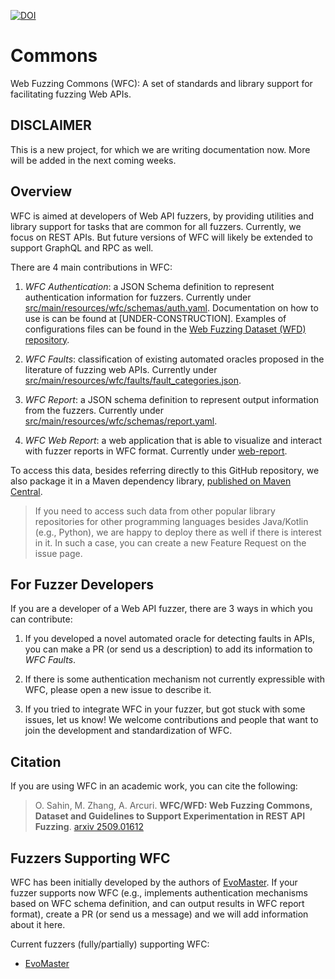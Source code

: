 

[![DOI](https://zenodo.org/badge/964562983.svg)](https://doi.org/10.5281/zenodo.16948757)



# Commons
Web Fuzzing Commons (WFC): A set of standards and library support for facilitating fuzzing Web APIs.

## DISCLAIMER

This is a new project, for which we are writing documentation now. 
More will be added in the next coming weeks. 


## Overview

WFC is aimed at developers of Web API fuzzers, by providing utilities and library support for tasks that are common for all fuzzers. 
Currently, we focus on REST APIs. 
But future versions of WFC will likely be extended to support GraphQL and RPC as well. 

There are 4 main contributions in WFC:

1) _WFC Authentication_: a JSON Schema definition to represent authentication information for fuzzers. Currently under [src/main/resources/wfc/schemas/auth.yaml](src/main/resources/wfc/schemas/auth.yaml). Documentation on how to use is can be found at [UNDER-CONSTRUCTION]. Examples of configurations files can be found in the [Web Fuzzing Dataset (WFD) repository](https://github.com/WebFuzzing/Dataset).   

2) _WFC Faults_: classification of existing automated oracles proposed in the literature of fuzzing web APIs. Currently under [src/main/resources/wfc/faults/fault_categories.json](src/main/resources/wfc/faults/fault_categories.json).

3) _WFC Report_: a JSON schema definition to represent output information from the fuzzers. Currently under [src/main/resources/wfc/schemas/report.yaml](src/main/resources/wfc/schemas/report.yaml).

4) _WFC Web Report_: a web application that is able to visualize and interact with fuzzer reports in WFC format. Currently under [web-report](web-report). 


To access this data, besides referring directly to this GitHub repository, we also package it in a Maven dependency library, [published on Maven Central](https://central.sonatype.com/artifact/com.webfuzzing/commons).

> If you need to access such data from other popular library repositories for other programming languages besides Java/Kotlin (e.g., Python), we are happy to deploy there as well if there is interest in it. In such a case, you can create a new Feature Request on the issue page.  

## For Fuzzer Developers

If you are a developer of a Web API fuzzer, there are 3 ways in which you can contribute:

1) If you developed a novel automated oracle for detecting faults in APIs, you can make a PR (or send us a description) to add its information to _WFC Faults_. 

2) If there is some authentication mechanism not currently expressible with WFC, please open a new issue to describe it. 

3) If you tried to integrate WFC in your fuzzer, but got stuck with some issues, let us know! We welcome contributions and people that want to join the development and standardization of WFC.  


## Citation

If you are using WFC in an academic work, you can cite the following:

> O. Sahin, M. Zhang, A. Arcuri.
**WFC/WFD: Web Fuzzing Commons, Dataset and Guidelines to Support Experimentation in REST API Fuzzing**.
[arxiv 2509.01612](https://arxiv.org/abs/2509.01612)


## Fuzzers Supporting WFC

WFC has been initially developed by the authors of [EvoMaster](https://github.com/WebFuzzing/EvoMaster). 
If your fuzzer supports now WFC (e.g., implements authentication mechanisms based on WFC schema definition, and can output results in WFC report format), create a PR (or send us a message) and we will add information about it here.

Current fuzzers (fully/partially) supporting WFC:
* [EvoMaster](https://github.com/WebFuzzing/EvoMaster)




